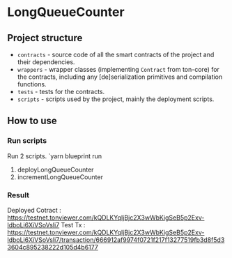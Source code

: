 # LongQueueCounter

## Project structure

-   `contracts` - source code of all the smart contracts of the project and their dependencies.
-   `wrappers` - wrapper classes (implementing `Contract` from ton-core) for the contracts, including any [de]serialization primitives and compilation functions.
-   `tests` - tests for the contracts.
-   `scripts` - scripts used by the project, mainly the deployment scripts.

## How to use

### Run scripts
Run 2 scripts.
`yarn blueprint run

1. deployLongQueueCounter
2. incrementLongQueueCounter

### Result

Deployed Cotract : https://testnet.tonviewer.com/kQDLKYqIjBjc2X3wWbKigSeB5p2Exv-ldboLi6XiVSoVsli7
Test Tx : https://testnet.tonviewer.com/kQDLKYqIjBjc2X3wWbKigSeB5p2Exv-ldboLi6XiVSoVsli7/transaction/666912af9974f0721f217f13277519fb3d8f5d33604c895238222d105d4b6177
